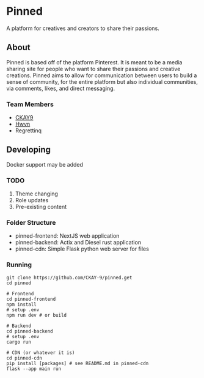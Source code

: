 # Pinned

A platform for creatives and creators to share their passions.

## About

Pinned is based off of the platform Pinterest. It is meant to be a media sharing site for people
who want to share their passions and creative creations. Pinned aims to allow for communication between users
to build a sense of community, for the entire platform but also individual communities, via comments, likes, and direct
messaging.

### Team Members
- <a href="https://github.com/CKAY-9">CKAY9</a>
- <a href="https://github.com/hwvnk">Hwvn</a>
- Regrettinq

## Developing

Docker support may be added

### TODO
1. Theme changing
2. Role updates
3. Pre-existing content

### Folder Structure
- pinned-frontend: NextJS web application
- pinned-backend: Actix and Diesel rust application
- pinned-cdn: Simple Flask python web server for files

### Running

```
git clone https://github.com/CKAY-9/pinned.get
cd pinned

# Frontend
cd pinned-frontend
npm install
# setup .env
npm run dev # or build

# Backend
cd pinned-backend
# setup .env
cargo run

# CDN (or whatever it is)
cd pinned-cdn
pip install [packages] # see README.md in pinned-cdn
flask --app main run
```
